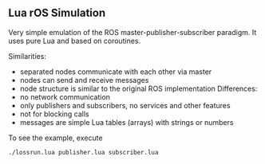 ## Lua rOS Simulation

Very simple emulation of the ROS master-publisher-subscriber paradigm. It uses pure Lua and based on coroutines. 

Similarities:
* separated nodes communicate with each other via master 
* nodes can send and receive messages 
* node structure is similar to the original ROS implementation
Differences:
* no network communication
* only publishers and subscribers, no services and other features
* not for blocking calls
* messages are simple Lua tables (arrays) with strings or numbers

To see the example, execute 

    ./lossrun.lua publisher.lua subscriber.lua 

